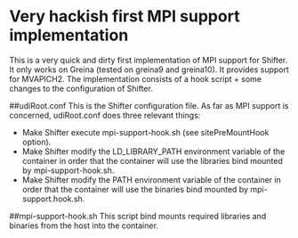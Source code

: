 # Very hackish first MPI support implementation
This is a very quick and dirty first implementation of MPI support for Shifter.
It only works on Greina (tested on greina9 and greina10). It provides support for MVAPICH2.
The implementation consists of a hook script + some changes to the configuration of Shifter.

##udiRoot.conf
This is the Shifter configuration file. As far as MPI support is concerned, udiRoot.conf does three relevant things:

- Make Shifter execute mpi-support-hook.sh (see sitePreMountHook option).
- Make Shifter modify the LD_LIBRARY_PATH environment variable of the container in order that the container will use the libraries bind mounted by mpi-support-hook.sh.
- Make Shifter modify the PATH environment variable of the container in order that the container will use the binaries bind mounted by mpi-support.hook.sh.

##mpi-support-hook.sh
This script bind mounts required libraries and binaries from the host into the container.
